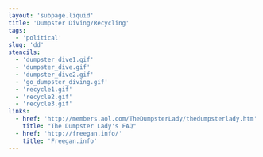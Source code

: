 ```yaml
---
layout: 'subpage.liquid'
title: 'Dumpster Diving/Recycling'
tags:
  - 'political'
slug: 'dd'
stencils:
  - 'dumpster_dive1.gif'
  - 'dumpster_dive.gif'
  - 'dumpster_dive2.gif'
  - 'go_dumpster_diving.gif'
  - 'recycle1.gif'
  - 'recycle2.gif'
  - 'recycle3.gif'
links:
  - href: 'http://members.aol.com/TheDumpsterLady/thedumpsterlady.htm'
    title: "The Dumpster Lady's FAQ"
  - href: 'http://freegan.info/'
    title: 'Freegan.info'
---
```

